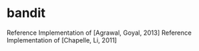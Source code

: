 # bandit

Reference Implementation of [Agrawal, Goyal, 2013]
Reference Implementation of [Chapelle, Li, 2011]
